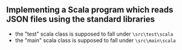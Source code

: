 ## Implementing a Scala program which reads JSON files using the standard libraries
* the "test" scala class is supposed to fall under ```\src\test\scala```
* the "main" scala class is supposed to fall under ```\src\main\scala```

